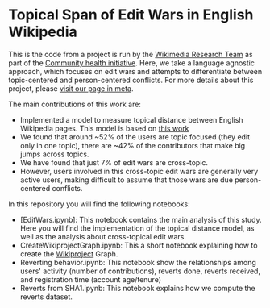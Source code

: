 # Topical Span of Edit Wars in English Wikipedia

This is the code from a  project is run by the [Wikimedia Research Team](https://research.wikimedia.org)  as part of the [Community health initiative](https://meta.wikimedia.org/wiki/Community_health_initiative). Here, we take a language agnostic approach, which focuses on edit wars and attempts to differentiate between topic-centered and person-centered conflicts. For more details about this project, please [visit our page in meta](https://meta.wikimedia.org/wiki/Research:Topical_coverage_of_Edit_Wars).

The main contributions of this work are:

* Implemented a model to measure topical distance between English Wikipedia pages. This model is based on [this work](https://meta.wikimedia.org/wiki/Research:Automatic_new_article_topics_suggestion)
* We found that around ~52% of the users are topic focused (they edit only in one topic), there are ~42% of the contributors that make big jumps across topics. 
* We have found that just 7% of edit wars are cross-topic.
* However, users involved in this cross-topic edit wars are generally very active users, making difficult to assume that those wars are due person-centered conflicts.

In this repository you will find the following notebooks:

* [EditWars.ipynb]: This notebook contains the main analysis of this study. Here you will find the implementation of the topical distance model, as well as the analysis about cross-topical edit wars. 
* CreateWikiprojectGraph.ipynb: This a short notebook explaining how to create the [Wikiproject](https://en.wikipedia.org/wiki/Wikipedia:WikiProject) Graph. 
* Reverting behavior.ipynb: This notebook show the relationships among users' activity (number of contributions), reverts done, reverts received, and registration time (account age/tenure)
* Reverts from SHA1.ipynb: This notebook explains how we compute the reverts dataset. 




